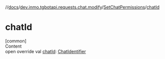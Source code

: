 //[docs](../../../index.md)/[dev.inmo.tgbotapi.requests.chat.modify](../index.md)/[SetChatPermissions](index.md)/[chatId](chat-id.md)



# chatId  
[common]  
Content  
open override val [chatId](chat-id.md): [ChatIdentifier](../../dev.inmo.tgbotapi.types/-chat-identifier/index.md)  



